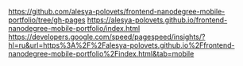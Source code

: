 https://github.com/alesya-polovets/frontend-nanodegree-mobile-portfolio/tree/gh-pages
https://alesya-polovets.github.io/frontend-nanodegree-mobile-portfolio/index.html
https://developers.google.com/speed/pagespeed/insights/?hl=ru&url=https%3A%2F%2Falesya-polovets.github.io%2Ffrontend-nanodegree-mobile-portfolio%2Findex.html&tab=mobile